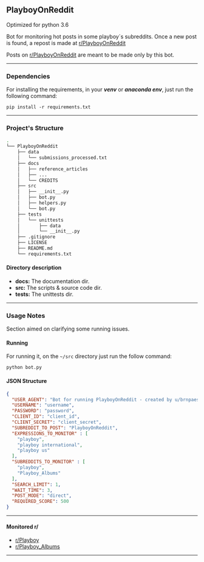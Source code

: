 ## PlayboyOnReddit

Optimized for python 3.6

Bot for monitoring hot posts in some playboy´s subreddits. 
Once a new post is found, a repost is made at [r/PlayboyOnReddit](https://www.reddit.com/r/playboyonreddit/)

Posts on [r/PlayboyOnReddit](https://www.reddit.com/r/PlayboyOnReddit/) are meant to be made only by this bot. 

----------------------

### Dependencies

For installing the requirements, in your ___venv___ or ___anaconda env___, 
just run the following command:

```shell script
pip install -r requirements.txt
```

----------------

### Project's Structure

```bash 
.
└── PlayboyOnReddit
    ├── data
    │   └── submissions_processed.txt
    ├── docs
    │   ├── reference_articles
    │   ├── ...
    │   └── CREDITS
    ├── src
    │   ├── __init__.py
    │   ├── bot.py
    │   ├── helpers.py
    │   └── bot.py
    ├── tests
    │   └── unittests
    │       ├── data
    │       └── __init__.py
    ├── .gitignore
    ├── LICENSE
    ├── README.md
    └── requirements.txt
```

#### Directory description

- __docs:__ The documentation dir.
- __src:__ The scripts & source code dir.
- __tests:__ The unittests dir.

-----------------------

### Usage Notes

Section aimed on clarifying some running issues.

#### Running

For running it, on the `~/src` directory just run the follow command:

`python bot.py` 

#### JSON Structure

````json
{
  "USER_AGENT": "Bot for running PlayboyOnReddit - created by u/brnpaes.",
  "USERNAME": "username",
  "PASSWORD": "password",
  "CLIENT_ID": "client_id",
  "CLIENT_SECRET": "client_secret",
  "SUBREDDIT_TO_POST": "PlayboyOnReddit",
  "EXPRESSIONS_TO_MONITOR" : [
    "playboy",
    "playboy international",
    "playboy us"
  ],
  "SUBREDDITS_TO_MONITOR" : [
    "playboy", 
    "Playboy_Albums"
  ],
  "SEARCH_LIMIT": 1,
  "WAIT_TIME": 3,
  "POST_MODE": "direct",
  "REQUIRED_SCORE": 500
}
````
---------------

#### Monitored r/

- [r/Playboy](https://www.reddit.com/r/playboy)
- [r/Playboy_Albums](https://www.reddit.com/r/playboy_albums)

---------------
